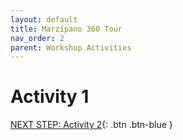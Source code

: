 ```yaml
---
layout: default
title: Marzipano 360 Tour
nav_order: 2
parent: Workshop Activities
---
```


# Activity 1

[NEXT STEP: Activity 2](activity-2.html){: .btn .btn-blue }
